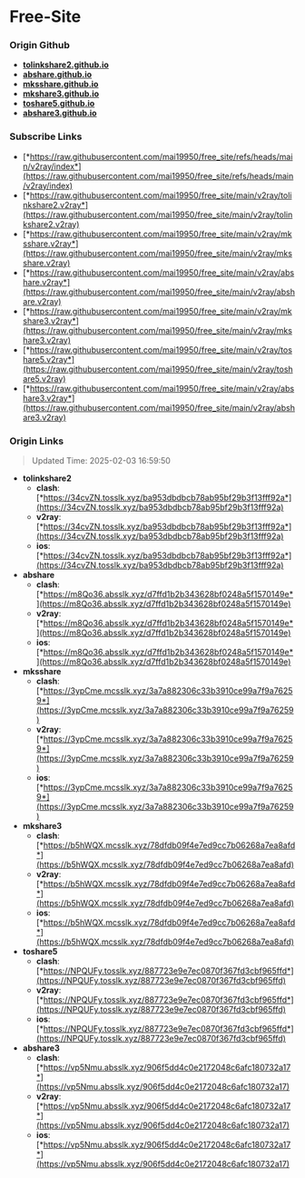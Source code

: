 # Free-Site

### Origin Github

- [**tolinkshare2.github.io**](https://github.com/tolinkshare2/tolinkshare2.github.io)
- [**abshare.github.io**](https://github.com/abshare/abshare.github.io)
- [**mksshare.github.io**](https://github.com/mksshare/mksshare.github.io)
- [**mkshare3.github.io**](https://github.com/mkshare3/mkshare3.github.io)
- [**toshare5.github.io**](https://github.com/toshare5/toshare5.github.io)
- [**abshare3.github.io**](https://github.com/abshare3/abshare3.github.io)

### Subscribe Links

- [*https://raw.githubusercontent.com/mai19950/free_site/refs/heads/main/v2ray/index*](https://raw.githubusercontent.com/mai19950/free_site/refs/heads/main/v2ray/index)
- [*https://raw.githubusercontent.com/mai19950/free_site/main/v2ray/tolinkshare2.v2ray*](https://raw.githubusercontent.com/mai19950/free_site/main/v2ray/tolinkshare2.v2ray)
- [*https://raw.githubusercontent.com/mai19950/free_site/main/v2ray/mksshare.v2ray*](https://raw.githubusercontent.com/mai19950/free_site/main/v2ray/mksshare.v2ray)
- [*https://raw.githubusercontent.com/mai19950/free_site/main/v2ray/abshare.v2ray*](https://raw.githubusercontent.com/mai19950/free_site/main/v2ray/abshare.v2ray)
- [*https://raw.githubusercontent.com/mai19950/free_site/main/v2ray/mkshare3.v2ray*](https://raw.githubusercontent.com/mai19950/free_site/main/v2ray/mkshare3.v2ray)
- [*https://raw.githubusercontent.com/mai19950/free_site/main/v2ray/toshare5.v2ray*](https://raw.githubusercontent.com/mai19950/free_site/main/v2ray/toshare5.v2ray)
- [*https://raw.githubusercontent.com/mai19950/free_site/main/v2ray/abshare3.v2ray*](https://raw.githubusercontent.com/mai19950/free_site/main/v2ray/abshare3.v2ray)

### Origin Links

> Updated Time: 2025-02-03 16:59:50

- **tolinkshare2**
  - **clash**: [*https://34cvZN.tosslk.xyz/ba953dbdbcb78ab95bf29b3f13fff92a*](https://34cvZN.tosslk.xyz/ba953dbdbcb78ab95bf29b3f13fff92a)
  - **v2ray**: [*https://34cvZN.tosslk.xyz/ba953dbdbcb78ab95bf29b3f13fff92a*](https://34cvZN.tosslk.xyz/ba953dbdbcb78ab95bf29b3f13fff92a)
  - **ios**: [*https://34cvZN.tosslk.xyz/ba953dbdbcb78ab95bf29b3f13fff92a*](https://34cvZN.tosslk.xyz/ba953dbdbcb78ab95bf29b3f13fff92a)
- **abshare**
  - **clash**: [*https://m8Qo36.absslk.xyz/d7ffd1b2b343628bf0248a5f1570149e*](https://m8Qo36.absslk.xyz/d7ffd1b2b343628bf0248a5f1570149e)
  - **v2ray**: [*https://m8Qo36.absslk.xyz/d7ffd1b2b343628bf0248a5f1570149e*](https://m8Qo36.absslk.xyz/d7ffd1b2b343628bf0248a5f1570149e)
  - **ios**: [*https://m8Qo36.absslk.xyz/d7ffd1b2b343628bf0248a5f1570149e*](https://m8Qo36.absslk.xyz/d7ffd1b2b343628bf0248a5f1570149e)
- **mksshare**
  - **clash**: [*https://3ypCme.mcsslk.xyz/3a7a882306c33b3910ce99a7f9a76259*](https://3ypCme.mcsslk.xyz/3a7a882306c33b3910ce99a7f9a76259)
  - **v2ray**: [*https://3ypCme.mcsslk.xyz/3a7a882306c33b3910ce99a7f9a76259*](https://3ypCme.mcsslk.xyz/3a7a882306c33b3910ce99a7f9a76259)
  - **ios**: [*https://3ypCme.mcsslk.xyz/3a7a882306c33b3910ce99a7f9a76259*](https://3ypCme.mcsslk.xyz/3a7a882306c33b3910ce99a7f9a76259)
- **mkshare3**
  - **clash**: [*https://b5hWQX.mcsslk.xyz/78dfdb09f4e7ed9cc7b06268a7ea8afd*](https://b5hWQX.mcsslk.xyz/78dfdb09f4e7ed9cc7b06268a7ea8afd)
  - **v2ray**: [*https://b5hWQX.mcsslk.xyz/78dfdb09f4e7ed9cc7b06268a7ea8afd*](https://b5hWQX.mcsslk.xyz/78dfdb09f4e7ed9cc7b06268a7ea8afd)
  - **ios**: [*https://b5hWQX.mcsslk.xyz/78dfdb09f4e7ed9cc7b06268a7ea8afd*](https://b5hWQX.mcsslk.xyz/78dfdb09f4e7ed9cc7b06268a7ea8afd)
- **toshare5**
  - **clash**: [*https://NPQUFy.tosslk.xyz/887723e9e7ec0870f367fd3cbf965ffd*](https://NPQUFy.tosslk.xyz/887723e9e7ec0870f367fd3cbf965ffd)
  - **v2ray**: [*https://NPQUFy.tosslk.xyz/887723e9e7ec0870f367fd3cbf965ffd*](https://NPQUFy.tosslk.xyz/887723e9e7ec0870f367fd3cbf965ffd)
  - **ios**: [*https://NPQUFy.tosslk.xyz/887723e9e7ec0870f367fd3cbf965ffd*](https://NPQUFy.tosslk.xyz/887723e9e7ec0870f367fd3cbf965ffd)
- **abshare3**
  - **clash**: [*https://vp5Nmu.absslk.xyz/906f5dd4c0e2172048c6afc180732a17*](https://vp5Nmu.absslk.xyz/906f5dd4c0e2172048c6afc180732a17)
  - **v2ray**: [*https://vp5Nmu.absslk.xyz/906f5dd4c0e2172048c6afc180732a17*](https://vp5Nmu.absslk.xyz/906f5dd4c0e2172048c6afc180732a17)
  - **ios**: [*https://vp5Nmu.absslk.xyz/906f5dd4c0e2172048c6afc180732a17*](https://vp5Nmu.absslk.xyz/906f5dd4c0e2172048c6afc180732a17)
